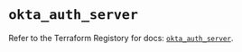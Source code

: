 # `okta_auth_server`

Refer to the Terraform Registory for docs: [`okta_auth_server`](https://www.terraform.io/docs/providers/okta/r/auth_server).
